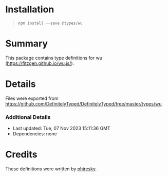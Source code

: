 # Installation
> `npm install --save @types/wu`

# Summary
This package contains type definitions for wu (https://fitzgen.github.io/wu.js/).

# Details
Files were exported from https://github.com/DefinitelyTyped/DefinitelyTyped/tree/master/types/wu.

### Additional Details
 * Last updated: Tue, 07 Nov 2023 15:11:36 GMT
 * Dependencies: none

# Credits
These definitions were written by [phiresky](https://github.com/phiresky).
